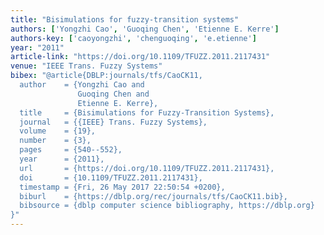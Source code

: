 ```yaml
---
title: "Bisimulations for fuzzy-transition systems"
authors: ['Yongzhi Cao', 'Guoqing Chen', 'Etienne E. Kerre']
authors-key: ['caoyongzhi', 'chenguoqing', 'e.etienne']
year: "2011"
article-link: "https://doi.org/10.1109/TFUZZ.2011.2117431"
venue: "IEEE Trans. Fuzzy Systems"
bibex: "@article{DBLP:journals/tfs/CaoCK11,
  author    = {Yongzhi Cao and
               Guoqing Chen and
               Etienne E. Kerre},
  title     = {Bisimulations for Fuzzy-Transition Systems},
  journal   = {{IEEE} Trans. Fuzzy Systems},
  volume    = {19},
  number    = {3},
  pages     = {540--552},
  year      = {2011},
  url       = {https://doi.org/10.1109/TFUZZ.2011.2117431},
  doi       = {10.1109/TFUZZ.2011.2117431},
  timestamp = {Fri, 26 May 2017 22:50:54 +0200},
  biburl    = {https://dblp.org/rec/journals/tfs/CaoCK11.bib},
  bibsource = {dblp computer science bibliography, https://dblp.org}
}"
---
```

